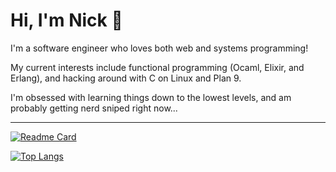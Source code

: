 # Hi, I'm Nick 👋

I'm a software engineer who loves both web and systems programming!
  
My current interests include functional programming (Ocaml, Elixir, and Erlang), and hacking around with C on Linux and Plan 9. 

I'm obsessed with learning things down to the lowest levels, and am probably getting nerd sniped right now...

---

[![Readme Card](https://github-readme-stats.vercel.app/api?username=nicklatch&show_icons=true&theme=onedark&rank_icon=github&hide=stars&card_width=475)](https://github.com/nicklatch/github-readme-stats)

[![Top Langs](https://github-readme-stats.vercel.app/api/top-langs/?username=nicklatch&show_icons=true&theme=onedark&card_width=475)](https://github.com/anuraghazra/github-readme-stats)
